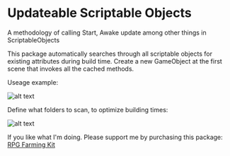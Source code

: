# Updateable Scriptable Objects
A methodology of calling Start, Awake update among other things in ScriptableObjects

This package automatically searches through all scriptable objects for existing attributes during build time.
Create a new GameObject at the first scene that invokes all the cached methods.

Useage example:

![alt text](https://i.imgur.com/sUPrP6T.png)


Define what folders to scan, to optimize building times:

![alt text](https://i.imgur.com/UK1dz68.png)


If you like what I'm doing. Please support me by purchasing this package:
[RPG Farming Kit](https://lowscope.itch.io/rpg-farming-kit)
